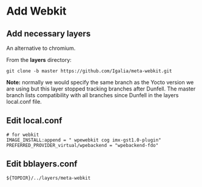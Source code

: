 # Add Webkit

## Add necessary layers

An alternative to chromium.

From the **layers** directory:

```
git clone -b master https://github.com/Igalia/meta-webkit.git
```

**Note:** normally we would specify the same branch as the Yocto version we are using but this layer stopped tracking branches after Dunfell. The master branch lists compatibility with all branches since Dunfell in the layers local.conf file.

## Edit local.conf

```
# for webkit
IMAGE_INSTALL:append = " wpewebkit cog imx-gst1.0-plugin"                                                                     
PREFERRED_PROVIDER_virtual/wpebackend = "wpebackend-fdo"
```

## Edit bblayers.conf

```
${TOPDIR}/../layers/meta-webkit
```